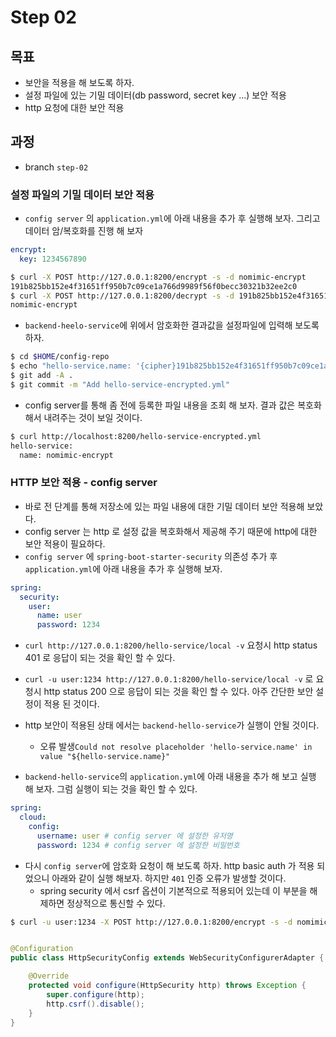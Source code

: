 # Step 02

## 목표

* 보안을 적용을 해 보도록 하자.
* 설정 파일에 있는 기밀 데이터(db password, secret key ...) 보안 적용
* http 요청에 대한 보안 적용

## 과정

* branch `step-02`

### 설정 파일의 기밀 데이터 보안 적용

* `config server` 의 `application.yml`에 아래 내용을 추가 후 실행해 보자. 그리고 데이터 암/복호화를 진행 해 보자

```yml
encrypt:
  key: 1234567890
```

```bash
$ curl -X POST http://127.0.0.1:8200/encrypt -s -d nomimic-encrypt
191b825bb152e4f31651ff950b7c09ce1a766d9989f56f0becc30321b32ee2c0
$ curl -X POST http://127.0.0.1:8200/decrypt -s -d 191b825bb152e4f31651ff950b7c09ce1a766d9989f56f0becc30321b32ee2c0
nomimic-encrypt
```

* `backend-heelo-service`에 위에서 암호화한 결과값을 설정파일에 입력해 보도록 하자.

```bash
$ cd $HOME/config-repo
$ echo "hello-service.name: '{cipher}191b825bb152e4f31651ff950b7c09ce1a766d9989f56f0becc30321b32ee2c0'" > hello-service-encrypted.yml 
$ git add -A .
$ git commit -m "Add hello-service-encrypted.yml"
```

* config server를 통해 좀 전에 등록한 파일 내용을 조회 해 보자. 결과 값은 복호화 해서 내려주는 것이 보일 것이다.

```bash
$ curl http://localhost:8200/hello-service-encrypted.yml
hello-service:
  name: nomimic-encrypt
```

### HTTP 보안 적용 - config server

* 바로 전 단계를 통해 저장소에 있는 파일 내용에 대한 기밀 데이터 보안 적용해 보았다.
* config server 는 http 로 설정 값을 복호화해서 제공해 주기 때문에 http에 대한 보안 적용이 필요하다.
* `config server` 에 `spring-boot-starter-security` 의존성 추가 후 `application.yml`에 아래 내용을 추가 후 실행해 보자.

```yml
spring:
  security:
    user:
      name: user
      password: 1234
```

* `curl http://127.0.0.1:8200/hello-service/local -v` 요청시 http status 401 로 응답이 되는 것을 확인 할 수 있다.
* `curl -u user:1234 http://127.0.0.1:8200/hello-service/local -v` 로 요청시 http status 200 으로 응답이 되는 것을 확인 할 수 있다. 아주 간단한
  보안 설정이 적용 된 것이다.

* http 보안이 적용된 상태 에서는 `backend-hello-service`가 실행이 안될 것이다.
    * 오류 발생`Could not resolve placeholder 'hello-service.name' in value "${hello-service.name}"`

* `backend-hello-service`의 `application.yml`에 아래 내용을 추가 해 보고 실행 해 보자. 그럼 실행이 되는 것을 확인 할 수 있다.

```yml
spring:
  cloud:
    config:
      username: user # config server 에 설정한 유저명
      password: 1234 # config server 에 설정한 비밀번호
```

* 다시 `config server`에 암호화 요청이 해 보도록 하자. http basic auth 가 적용 되었으니 아래와 같이 실행 해보자. 하지만 `401` 인증 오류가 발생할 것이다.
    * spring security 에서 csrf 옵션이 기본적으로 적용되어 있는데 이 부분을 해제하면 정상적으로 통신할 수 있다.

```bash
$ curl -u user:1234 -X POST http://127.0.0.1:8200/encrypt -s -d nomimic-encrypt -v
```

```java

@Configuration
public class HttpSecurityConfig extends WebSecurityConfigurerAdapter {

    @Override
    protected void configure(HttpSecurity http) throws Exception {
        super.configure(http);
        http.csrf().disable();
    }
}
```